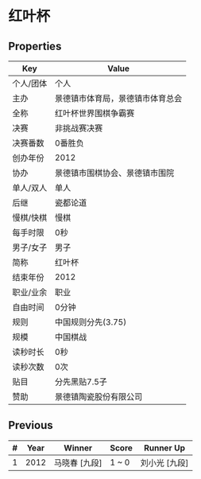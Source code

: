 # 红叶杯

## Properties

| Key | Value |
| --- | ----- |
| 个人/团体 | 个人 |
| 主办 | 景德镇市体育局，景德镇市体育总会 |
| 全称 | 红叶杯世界围棋争霸赛 |
| 决赛 | 非挑战赛决赛 |
| 决赛番数 | 0番胜负 |
| 创办年份 | 2012 |
| 协办 | 景德镇市围棋协会、景德镇市围院 |
| 单人/双人 | 单人 |
| 后继 | 瓷都论道 |
| 慢棋/快棋 | 慢棋 |
| 每手时限 | 0秒 |
| 男子/女子 | 男子 |
| 简称 | 红叶杯 |
| 结束年份 | 2012 |
| 职业/业余 | 职业 |
| 自由时间 | 0分钟 |
| 规则 | 中国规则分先(3.75) |
| 规模 | 中国棋战 |
| 读秒时长 | 0秒 |
| 读秒次数 | 0次 |
| 贴目 | 分先黑贴7.5子 |
| 赞助 | 景德镇陶瓷股份有限公司 |

## Previous

| # | Year | Winner | Score | Runner Up |
| --- | --- | --- | --- | --- |
| 1 | 2012 | 马晓春 [九段] | 1 ~ 0 | 刘小光 [九段] |

